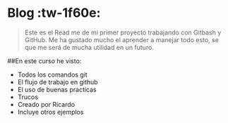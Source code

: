 # Blog :tw-1f60e:

> Este es el Read me de mi primer proyecto trabajando con Gitbash y GitHub. Me ha gustado mucho el aprender a manejar todo esto, se que me será de mucha utilidad en un futuro.

##En este curso he visto:
* Todos los comandos git
* El flujo de trabajo en github
* El uso de buenas practicas
* Trucos
* Creado por Ricardo
* Incluye otros ejemplos